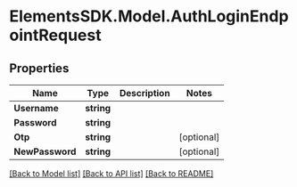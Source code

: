 # ElementsSDK.Model.AuthLoginEndpointRequest

## Properties

Name | Type | Description | Notes
------------ | ------------- | ------------- | -------------
**Username** | **string** |  | 
**Password** | **string** |  | 
**Otp** | **string** |  | [optional] 
**NewPassword** | **string** |  | [optional] 

[[Back to Model list]](../README.md#documentation-for-models) [[Back to API list]](../README.md#documentation-for-api-endpoints) [[Back to README]](../README.md)

